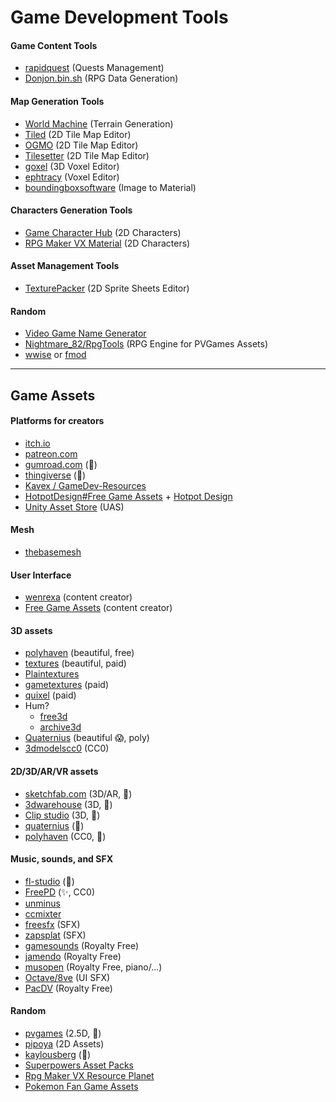 # Game Development Tools

<div class="row row-cols-lg-2"><div>

#### Game Content Tools

* [rapidquest](https://github.com/radiantone/rapidquest) (Quests Management)
* [Donjon.bin.sh](https://donjon.bin.sh/) (RPG Data Generation)

#### Map Generation Tools

* [World Machine](https://www.world-machine.com/) (Terrain Generation)
* [Tiled](https://www.mapeditor.org/) (2D Tile Map Editor)
* [OGMO](https://ogmo-editor-3.github.io/) (2D Tile Map Editor)
* [Tilesetter](https://led.itch.io/tilesetter) (2D Tile Map Editor)
* [goxel](https://github.com/guillaumechereau/goxel) (3D Voxel Editor)
* [ephtracy](https://ephtracy.github.io/) (Voxel Editor)
* [boundingboxsoftware](https://boundingboxsoftware.com/materialize/) (Image to Material)
</div><div>

#### Characters Generation Tools

* [Game Character Hub](https://www.gamecharacterhub.com) (2D Characters)
* [RPG Maker VX Material](https://junkhunt.net/vx/charachip.shtml) (2D Characters)

#### Asset Management Tools

* [TexturePacker](https://www.codeandweb.com/texturepacker) (2D Sprite Sheets Editor)

#### Random

* [Video Game Name Generator](https://videogamena.me/)
* [Nightmare_82/RpgTools](https://gitlab.com/Nightmare_82/charactercreator) (RPG Engine for PVGames Assets)
* [wwise](https://www.audiokinetic.com/fr/products/wwise/) or [fmod](https://www.fmod.com/)
</div></div>

<hr class="sep-both">

## Game Assets

<div class="row row-cols-lg-2"><div>

#### Platforms for creators

* [itch.io](https://itch.io/)
* [patreon.com](https://www.patreon.com/home)
* [gumroad.com](https://gumroad.com/) (👻)
* [thingiverse](https://www.thingiverse.com/) (👻)
* [Kavex / GameDev-Resources ](https://github.com/Kavex/GameDev-Resources)
* [HotpotDesign#Free Game Assets](https://github.com/HotpotDesign/Game-Assets-And-Resources) + [Hotpot Design](https://hotpot.ai/free-game-assets)
* [Unity Asset Store](https://assetstore.unity.com/) (UAS)

#### Mesh

* [thebasemesh](https://thebasemesh.com/)

#### User Interface

* [wenrexa](https://wenrexa.itch.io/wenrexa-game-assets-1) (content creator)
* [Free Game Assets](https://itch.io/s/11302/november-2023-mega-bundle-game-assets-save-97) (content creator)

#### 3D assets

* [polyhaven](https://polyhaven.com/) (beautiful, free)
* [textures](https://textures.com/) (beautiful, paid)
* [Plaintextures](https://www.plaintextures.com/index)
* [gametextures](https://gametextures.com/shop?order=new&s=) (paid)
* [quixel](https://quixel.com/megascans/home) (paid)
* Hum?
    * [free3d](https://free3d.com/)
    * [archive3d](https://archive3d.net/)
* [Quaternius](https://quaternius.com/index.html) (beautiful 😱, poly)
* [3dmodelscc0](https://www.3dmodelscc0.com/) (CC0)
</div><div>

#### 2D/3D/AR/VR assets

* [sketchfab.com](https://sketchfab.com/) (3D/AR, 👻)
* [3dwarehouse](https://3dwarehouse.sketchup.com/) (3D, 👻)
* [Clip studio](https://assets.clip-studio.com/en-us/) (3D, 👻)
* [quaternius](https://quaternius.com/index.html) (👻)
* [polyhaven](https://polyhaven.com/) (CC0, 👻)

#### Music, sounds, and SFX

* [fl-studio](https://www.image-line.com/fl-studio/) (👻)
* [FreePD](https://freepd.com/) (✨, CC0)
* [unminus](https://www.unminus.com/)
* [ccmixter](http://dig.ccmixter.org/)
* [freesfx](https://freesfx.co.uk/Default.aspx) (SFX)
* [zapsplat](https://www.zapsplat.com/) (SFX)
* [gamesounds](https://gamesounds.xyz/) (Royalty Free)
* [jamendo](https://www.jamendo.com/start) (Royalty Free)
* [musopen](https://musopen.org/) (Royalty Free, piano/...)
* [Octave/8ve](http://raisedbeaches.com/octave/index.html) (UI SFX)
* [PacDV](https://www.pacdv.com/sounds/index.html) (Royalty Free)

#### Random

* [pvgames](https://pvgames.itch.io/) (2.5D, 🚀)
* [pipoya](https://pipoya.itch.io/) (2D Assets)
* [kaylousberg](https://kaylousberg.itch.io/) (👻)
* [Superpowers Asset Packs](https://github.com/sparklinlabs/superpowers-asset-packs)
* [Rpg Maker VX Resource Planet](https://vxresource.wordpress.com/)
* [Pokemon Fan Game Assets](https://pokemonfangames.com/resource/pokemon-essentials-bw/)
</div></div>